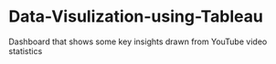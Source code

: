 # Data-Visulization-using-Tableau
Dashboard that shows some key insights drawn from YouTube video statistics

